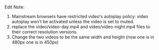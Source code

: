 Edit Note:

1. Mainstream browsers have restricted video's autoplay policy: video autoplay won't be activated unless the video is set to muted.
2. replace the video/video-day.mp4 and video/video-night.mp4 files to their correct resolution versions.
3. Change the two videos to be the same width and height (now one is in 480px one is in 450px)

